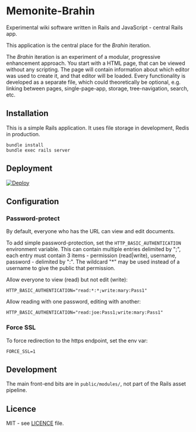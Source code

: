 # Memonite-Brahin

Experimental wiki software written in Rails and JavaScript - central Rails app.

This application is the central place for the _Brahin_ iteration.

The _Brahin_ iteration is an experiment of a modular, progressive enhancement approach.
You start with a HTML page, that can be viewed without any scripting.
The page will contain information about which editor was used to create it,
and that editor will be loaded.
Every functionality is developed as a separate file, which could theoretically be optional,
e.g. linking between pages, single-page-app, storage, tree-navigation, search, etc.

## Installation

This is a simple Rails application.
It uses file storage in development, Redis in production.

    bundle install
    bundle exec rails server

## Deployment

[![Deploy](https://www.herokucdn.com/deploy/button.svg)](https://heroku.com/deploy)

## Configuration

### Password-protect

By default, everyone who has the URL can view and edit documents.

To add simple password-protection, set the `HTTP_BASIC_AUTHENTICATION`
environment variable.
This can contain multiple entries delimited by ";",
each entry must contain 3 items - permission (read|write), username, password -
delimited by ":".
The wildcard "\*" may be used instead of a username to give the public
that permission.

Allow everyone to view (read) but not edit (write):

    HTTP_BASIC_AUTHENTICATION="read:*:*;write:mary:Pass1"

Allow reading with one password, editing with another:

    HTTP_BASIC_AUTHENTICATION="read:joe:Pass1;write:mary:Pass1"

### Force SSL

To force redirection to the https endpoint, set the env var:

    FORCE_SSL=1

## Development

The main front-end bits are in `public/modules/`, not part of the Rails asset pipeline.

## Licence

MIT - see [LICENCE](./LICENCE) file.
